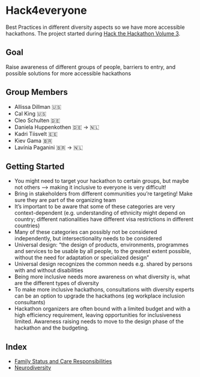 # Hack4everyone

Best Practices in different diversity aspects so we have more accessible hackathons. The project started during [Hack the Hackathon Volume 3](https://hackthackathon.github.io/).

## Goal

Raise awareness of different groups of people, barriers to entry, and possible solutions for more accessible hackathons

## Group Members

- Allissa Dillman 🇺🇸
- Cal King 🇺🇸
- Cleo Schulten 🇩🇪
- Daniela Huppenkothen 🇩🇪 → 🇳🇱
- Kadri Tiisvelt 🇪🇪
- Kiev Gama 🇧🇷
- Lavínia Paganini 🇧🇷 → 🇳🇱

## Getting Started

- You might need to target your hackathon to certain groups, but maybe not others —> making it inclusive to everyone is very difficult!
- Bring in stakeholders from different communities you’re targeting! Make sure they are part of the organizing team
- It’s important to be aware that some of these categories are very context-dependent (e.g. understanding of ethnicity might depend on country; different nationalities have different visa restrictions in different countries)
- Many of these categories can possibly not be considered independently, but intersectionality needs to be considered
- Universal design: “the design of products, environments, programmes and services to be usable by all people, to the greatest extent possible, without the need for adaptation or specialized design”
- Universal design recognizes the common needs e.g. shared by persons with and without disabilities
- Being more inclusive needs more awareness on what diversity is, what are the different types of diversity
- To make more inclusive hackathons, consultations with diversity experts can be an option to upgrade the hackathons (eg workplace inclusion consultants)
- Hackathon organizers are often bound with a limited budget and with a high efficiency requirement, leaving opportunities for inclusiveness limited. Awareness raising needs to move to the design phase of the hackathon and the budgeting.

## Index

- [Family Status and Care Responsibilities](docs/family.md)
- [Neurodiversity](docs/neurodiversity.md)
